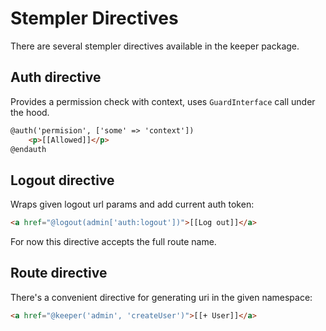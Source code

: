 # Stempler Directives
There are several stempler directives available in the keeper package.

## Auth directive
Provides a permission check with context, uses `GuardInterface` call under the hood.
```html
@auth('permision', ['some' => 'context'])
    <p>[[Allowed]]</p>
@endauth
```

## Logout directive
Wraps given logout url params and add current auth token:
```html
<a href="@logout(admin['auth:logout'])">[[Log out]]</a>
``` 
For now this directive accepts the full route name.

## Route directive
There's a convenient directive for generating uri in the given namespace:
```html
<a href="@keeper('admin', 'createUser')">[[+ User]]</a>
```
